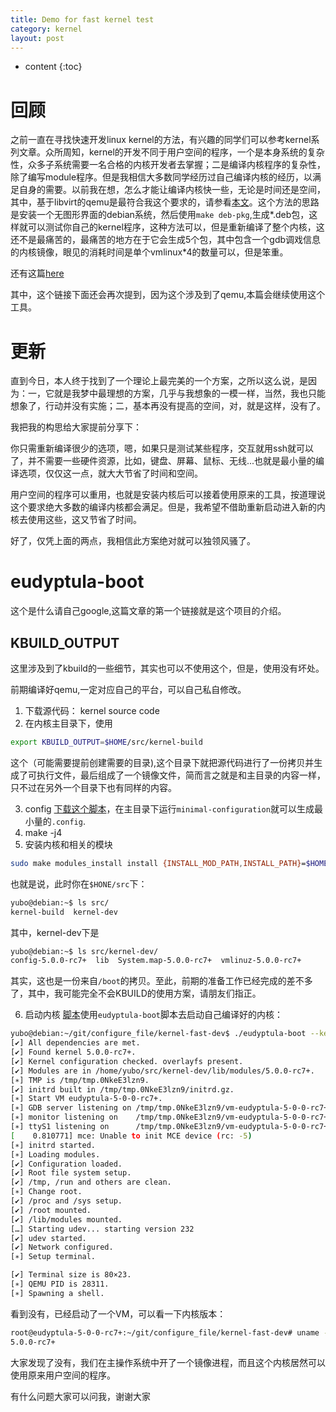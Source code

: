 ```yaml
---
title: Demo for fast kernel test
category: kernel
layout: post
---
```

* content
{:toc}

# 回顾

之前一直在寻找快速开发linux kernel的方法，有兴趣的同学们可以参考kernel系列文章。众所周知，kernel的开发不同于用户空间的程序，一个是本身系统的复杂性，众多子系统需要一名合格的内核开发者去掌握；二是编译内核程序的复杂性，除了编写module程序。但是我相信大多数同学经历过自己编译内核的经历，以满足自身的需要。以前我在想，怎么才能让编译内核快一些，无论是时间还是空间，其中，基于libvirt的qemu是最符合我这个要求的，请参看[本文](http://www.aftermath.cn/2017/06/06/how_to_get_started_with_libvirt_on_debian/)。这个方法的思路是安装一个无图形界面的debian系统，然后使用`make deb-pkg`,生成\*.deb包，这样就可以测试你自己的kernel程序，这种方法可以，但是重新编译了整个内核，这还不是最痛苦的，最痛苦的地方在于它会生成5个包，其中包含一个gdb调戏信息的内核镜像，眼见的消耗时间是单个vmlinux\*4的数量可以，但是笨重。

还有这篇[here](http://www.aftermath.cn/2016/03/05/qemu_debug_debian/)

其中，这个链接下面还会再次提到，因为这个涉及到了qemu,本篇会继续使用这个工具。

# 更新
直到今日，本人终于找到了一个理论上最完美的一个方案，之所以这么说，是因为：一，它就是我梦中最理想的方案，几乎与我想象的一模一样，当然，我也只能想象了，行动并没有实施；二，基本再没有提高的空间，对，就是这样，没有了。

我把我的构思给大家提前分享下：

你只需重新编译很少的选项，嗯，如果只是测试某些程序，交互就用ssh就可以了，并不需要一些硬件资源，比如，键盘、屏幕、鼠标、无线...也就是最小量的编译选项，仅仅这一点，就大大节省了时间和空间。

用户空间的程序可以重用，也就是安装内核后可以接着使用原来的工具，按道理说这个要求绝大多数的编译内核都会满足。但是，我希望不借助重新启动进入新的内核去使用这些，这又节省了时间。

好了，仅凭上面的两点，我相信此方案绝对就可以独领风骚了。

# eudyptula-boot
这个是什么请自己google,这篇文章的第一个链接就是这个项目的介绍。

## KBUILD_OUTPUT
这里涉及到了kbuild的一些细节，其实也可以不使用这个，但是，使用没有坏处。

前期编译好qemu,一定对应自己的平台，可以自己私自修改。

1. 下载源代码： kernel source code
2. 在内核主目录下，使用

```bash
export KBUILD_OUTPUT=$HOME/src/kernel-build
```
这个（可能需要提前创建需要的目录),这个目录下就把源代码进行了一份拷贝并生成了可执行文件，最后组成了一个镜像文件，简而言之就是和主目录的内容一样，只不过在另外一个目录下也有同样的内容。

3. config
[下载这个脚本](https://github.com/yuzibo/configure_file/tree/master/kernel-fast-dev)，在主目录下运行`minimal-configuration`就可以生成最小量的`.config`.
4. make -j4
5. 安装内核和相关的模块
```bash
sudo make modules_install install {INSTALL_MOD_PATH,INSTALL_PATH}=$HOME/src/kernel-dev
```

也就是说，此时你在`$HONE/src`下：

```bash
yubo@debian:~$ ls src/
kernel-build  kernel-dev
```
其中，kernel-dev下是

```bash
yubo@debian:~$ ls src/kernel-dev/
config-5.0.0-rc7+  lib  System.map-5.0.0-rc7+  vmlinuz-5.0.0-rc7+
```
其实，这也是一份来自`/boot`的拷贝。至此，前期的准备工作已经完成的差不多了，其中，我可能完全不会KBUILD的使用方案，请朋友们指正。

6. 启动内核
[脚本](https://github.com/yuzibo/configure_file/tree/master/kernel-fast-dev)使用`eudyptula-boot`脚本去启动自己编译好的内核：

```bash
yubo@debian:~/git/configure_file/kernel-fast-dev$ ./eudyptula-boot --kernel ~/src/kernel-dev/vmlinuz-5.0.0-rc7+
[✔] All dependencies are met.
[✔] Found kernel 5.0.0-rc7+.
[✔] Kernel configuration checked. overlayfs present.
[✔] Modules are in /home/yubo/src/kernel-dev/lib/modules/5.0.0-rc7+.
[∗] TMP is /tmp/tmp.0NkeE3lzn9.
[✔] initrd built in /tmp/tmp.0NkeE3lzn9/initrd.gz.
[∗] Start VM eudyptula-5-0-0-rc7+.
[∗] GDB server listening on /tmp/tmp.0NkeE3lzn9/vm-eudyptula-5-0-0-rc7+-gdb.pipe.
[∗] monitor listening on    /tmp/tmp.0NkeE3lzn9/vm-eudyptula-5-0-0-rc7+-console.pipe.
[∗] ttyS1 listening on      /tmp/tmp.0NkeE3lzn9/vm-eudyptula-5-0-0-rc7+-serial.pipe.
[    0.810771] mce: Unable to init MCE device (rc: -5)
[∗] initrd started.
[∗] Loading modules.
[✔] Configuration loaded.
[✔] Root file system setup.
[✔] /tmp, /run and others are clean.
[∗] Change root.
[✔] /proc and /sys setup.
[✔] /root mounted.
[✔] /lib/modules mounted.
[…] Starting udev... starting version 232
[✔] udev started.
[✔] Network configured.
[∗] Setup terminal.

[✔] Terminal size is 80×23.
[∗] QEMU PID is 28311.
[∗] Spawning a shell.
```

看到没有，已经启动了一个VM，可以看一下内核版本：

```bash
root@eudyptula-5-0-0-rc7+:~/git/configure_file/kernel-fast-dev# uname -r
5.0.0-rc7+
```

大家发现了没有，我们在主操作系统中开了一个镜像进程，而且这个内核居然可以使用原来用户空间的程序。

有什么问题大家可以问我，谢谢大家
